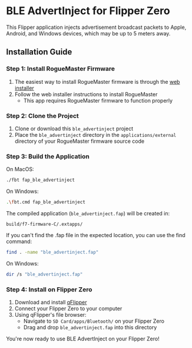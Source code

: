 # BLE AdvertInject for Flipper Zero

This Flipper application injects advertisement broadcast packets to Apple, Android, and Windows devices, which may be up to 5 meters away.

## Installation Guide

### Step 1: Install RogueMaster Firmware
1. The easiest way to install RogueMaster firmware is through the [web installer](https://lab.flipper.net/?url=https%3A%2F%2Frogue-master.net%2F%3Ffile%3DRM1103-2222-0.420.0-b2f8dce.tgz&channel=RM1103-2222-0.420.0-b2f8dce&version=0.420.0)
2. Follow the web installer instructions to install RogueMaster
   * This app requires RogueMaster firmware to function properly

### Step 2: Clone the Project
1. Clone or download this `ble_advertinject` project
2. Place the `ble_advertinject` directory in the `applications/external` directory of your RogueMaster firmware source code

### Step 3: Build the Application

On MacOS:
```bash
./fbt fap_ble_advertinject
```

On Windows:
```bash
.\fbt.cmd fap_ble_advertinject
```

The compiled application (`ble_advertinject.fap`) will be created in:
```
build/f7-firmware-C/.extapps/
```

If you can't find the .fap file in the expected location, you can use the find command:

```bash
find . -name "ble_advertinject.fap"
```

On Windows:
```bash
dir /s "ble_advertinject.fap"
```

### Step 4: Install on Flipper Zero
1. Download and install [qFlipper](https://flipperzero.one/update)
2. Connect your Flipper Zero to your computer
3. Using qFlipper's file browser:
   * Navigate to `SD Card/apps/Bluetooth/` on your Flipper Zero
   * Drag and drop `ble_advertinject.fap` into this directory

You're now ready to use BLE AdvertInject on your Flipper Zero!
